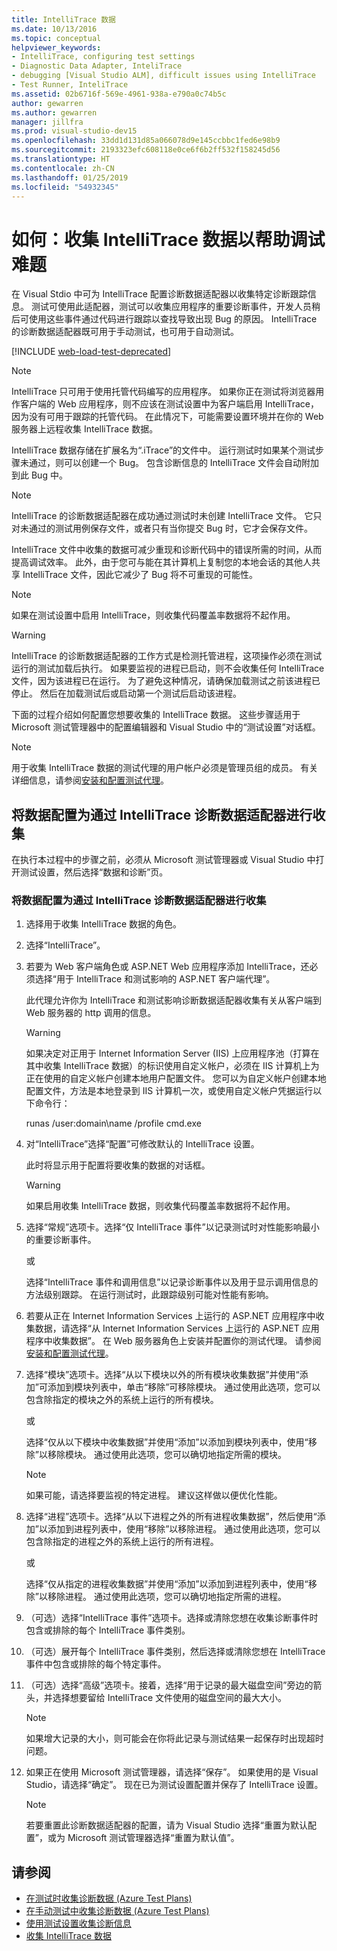 ```yaml
---
title: IntelliTrace 数据
ms.date: 10/13/2016
ms.topic: conceptual
helpviewer_keywords:
- IntelliTrace, configuring test settings
- Diagnostic Data Adapter, InteliTrace
- debugging [Visual Studio ALM], difficult issues using IntelliTrace
- Test Runner, InteliTrace
ms.assetid: 02b6716f-569e-4961-938a-e790a0c74b5c
author: gewarren
ms.author: gewarren
manager: jillfra
ms.prod: visual-studio-dev15
ms.openlocfilehash: 33dd1d131d85a066078d9e145ccbbc1fed6e98b9
ms.sourcegitcommit: 2193323efc608118e0ce6f6b2ff532f158245d56
ms.translationtype: HT
ms.contentlocale: zh-CN
ms.lasthandoff: 01/25/2019
ms.locfileid: "54932345"
---
```

# <a name="how-to-collect-intellitrace-data-to-help-debug-difficult-issues"></a>如何：收集 IntelliTrace 数据以帮助调试难题

在 Visual Stdio 中可为 IntelliTrace 配置诊断数据适配器以收集特定诊断跟踪信息。 测试可使用此适配器，测试可以收集应用程序的重要诊断事件，开发人员稍后可使用这些事件通过代码进行跟踪以查找导致出现 Bug 的原因。 IntelliTrace 的诊断数据适配器既可用于手动测试，也可用于自动测试。

[!INCLUDE [web-load-test-deprecated](includes/web-load-test-deprecated.md)]

> [!NOTE]
> IntelliTrace 只可用于使用托管代码编写的应用程序。 如果你正在测试将浏览器用作客户端的 Web 应用程序，则不应该在测试设置中为客户端启用 IntelliTrace，因为没有可用于跟踪的托管代码。 在此情况下，可能需要设置环境并在你的 Web 服务器上远程收集 IntelliTrace 数据。

IntelliTrace 数据存储在扩展名为“.iTrace”的文件中。 运行测试时如果某个测试步骤未通过，则可以创建一个 Bug。 包含诊断信息的 IntelliTrace 文件会自动附加到此 Bug 中。

> [!NOTE]
> IntelliTrace 的诊断数据适配器在成功通过测试时未创建 IntelliTrace 文件。 它只对未通过的测试用例保存文件，或者只有当你提交 Bug 时，它才会保存文件。

IntelliTrace 文件中收集的数据可减少重现和诊断代码中的错误所需的时间，从而提高调试效率。 此外，由于您可与能在其计算机上复制您的本地会话的其他人共享 IntelliTrace 文件，因此它减少了 Bug 将不可重现的可能性。

> [!NOTE]
> 如果在测试设置中启用 IntelliTrace，则收集代码覆盖率数据将不起作用。

> [!WARNING]
> IntelliTrace 的诊断数据适配器的工作方式是检测托管进程，这项操作必须在测试运行的测试加载后执行。 如果要监视的进程已启动，则不会收集任何 IntelliTrace 文件，因为该进程已在运行。 为了避免这种情况，请确保加载测试之前该进程已停止。 然后在加载测试后或启动第一个测试后启动该进程。

下面的过程介绍如何配置您想要收集的 IntelliTrace 数据。 这些步骤适用于 Microsoft 测试管理器中的配置编辑器和 Visual Studio 中的“测试设置”对话框。

> [!NOTE]
> 用于收集 IntelliTrace 数据的测试代理的用户帐户必须是管理员组的成员。 有关详细信息，请参阅[安装和配置测试代理](../test/lab-management/install-configure-test-agents.md)。

## <a name="configure-the-data-to-collect-with-the-intellitrace-diagnostic-data-adapter"></a>将数据配置为通过 IntelliTrace 诊断数据适配器进行收集

在执行本过程中的步骤之前，必须从 Microsoft 测试管理器或 Visual Studio 中打开测试设置，然后选择“数据和诊断”页。

### <a name="to-configure-the-data-to-collect-with-the-intellitrace-diagnostic-data-adapter"></a>将数据配置为通过 IntelliTrace 诊断数据适配器进行收集

1.  选择用于收集 IntelliTrace 数据的角色。

2.  选择“IntelliTrace”。

3.  若要为 Web 客户端角色或 ASP.NET Web 应用程序添加 IntelliTrace，还必须选择“用于 IntelliTrace 和测试影响的 ASP.NET 客户端代理”。

     此代理允许你为 IntelliTrace 和测试影响诊断数据适配器收集有关从客户端到 Web 服务器的 http 调用的信息。

    > [!WARNING]
    > 如果决定对正用于 Internet Information Server (IIS) 上应用程序池（打算在其中收集 IntelliTrace 数据）的标识使用自定义帐户，必须在 IIS 计算机上为正在使用的自定义帐户创建本地用户配置文件。 您可以为自定义帐户创建本地配置文件，方法是本地登录到 IIS 计算机一次，或使用自定义帐户凭据运行以下命令行：
    >
    > runas /user:domain\name /profile cmd.exe

4.  对“IntelliTrace”选择“配置”可修改默认的 IntelliTrace 设置。

     此时将显示用于配置将要收集的数据的对话框。

    > [!WARNING]
    > 如果启用收集 IntelliTrace 数据，则收集代码覆盖率数据将不起作用。

5.  选择“常规”选项卡。选择“仅 IntelliTrace 事件”以记录测试时对性能影响最小的重要诊断事件。

     或

     选择“IntelliTrace 事件和调用信息”以记录诊断事件以及用于显示调用信息的方法级别跟踪。 在运行测试时，此跟踪级别可能对性能有影响。

6.  若要从正在 Internet Information Services 上运行的 ASP.NET 应用程序中收集数据，请选择“从 Internet Information Services 上运行的 ASP.NET 应用程序中收集数据”。 在 Web 服务器角色上安装并配置你的测试代理。 请参阅[安装和配置测试代理](../test/lab-management/install-configure-test-agents.md)。

7.  选择“模块”选项卡。选择“从以下模块以外的所有模块收集数据”并使用“添加”可添加到模块列表中，单击“移除”可移除模块。 通过使用此选项，您可以包含除指定的模块之外的系统上运行的所有模块。

     或

     选择“仅从以下模块中收集数据”并使用“添加”以添加到模块列表中，使用“移除”以移除模块。 通过使用此选项，您可以确切地指定所需的模块。

    > [!NOTE]
    > 如果可能，请选择要监视的特定进程。 建议这样做以便优化性能。

8.  选择“进程”选项卡。选择“从以下进程之外的所有进程收集数据”，然后使用“添加”以添加到进程列表中，使用“移除”以移除进程。 通过使用此选项，您可以包含除指定的进程之外的系统上运行的所有进程。

     或

     选择“仅从指定的进程收集数据”并使用“添加”以添加到进程列表中，使用“移除”以移除进程。 通过使用此选项，您可以确切地指定所需的进程。

9. （可选）选择“IntelliTrace 事件”选项卡。选择或清除您想在收集诊断事件时包含或排除的每个 IntelliTrace 事件类别。

10. （可选）展开每个 IntelliTrace 事件类别，然后选择或清除您想在 IntelliTrace 事件中包含或排除的每个特定事件。

11. （可选）选择“高级”选项卡。接着，选择“用于记录的最大磁盘空间”旁边的箭头，并选择想要留给 IntelliTrace 文件使用的磁盘空间的最大大小。

    > [!NOTE]
    > 如果增大记录的大小，则可能会在你将此记录与测试结果一起保存时出现超时问题。

12. 如果正在使用 Microsoft 测试管理器，请选择“保存”。 如果使用的是 Visual Studio，请选择“确定”。 现在已为测试设置配置并保存了 IntelliTrace 设置。

    > [!NOTE]
    > 若要重置此诊断数据适配器的配置，请为 Visual Studio 选择“重置为默认配置”，或为 Microsoft 测试管理器选择“重置为默认值”。

## <a name="see-also"></a>请参阅

- [在测试时收集诊断数据 (Azure Test Plans)](/azure/devops/test/collect-diagnostic-data?view=vsts)
- [在手动测试中收集诊断数据 (Azure Test Plans)](/azure/devops/test/mtm/collect-more-diagnostic-data-in-manual-tests?view=vsts)
- [使用测试设置收集诊断信息](../test/collect-diagnostic-information-using-test-settings.md)
- [收集 IntelliTrace 数据](../test/how-to-collect-intellitrace-data-to-help-debug-difficult-issues.md)